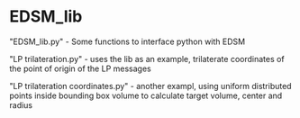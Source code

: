 # EDSM_lib

"EDSM_lib.py" - Some functions to interface python with EDSM

"LP trilateration.py" - uses the lib as an example, trilaterate coordinates of the point of origin of the LP messages

"LP trilateration coordinates.py" - another exampl, using uniform distributed points inside bounding box volume to calculate target volume, center and radius
